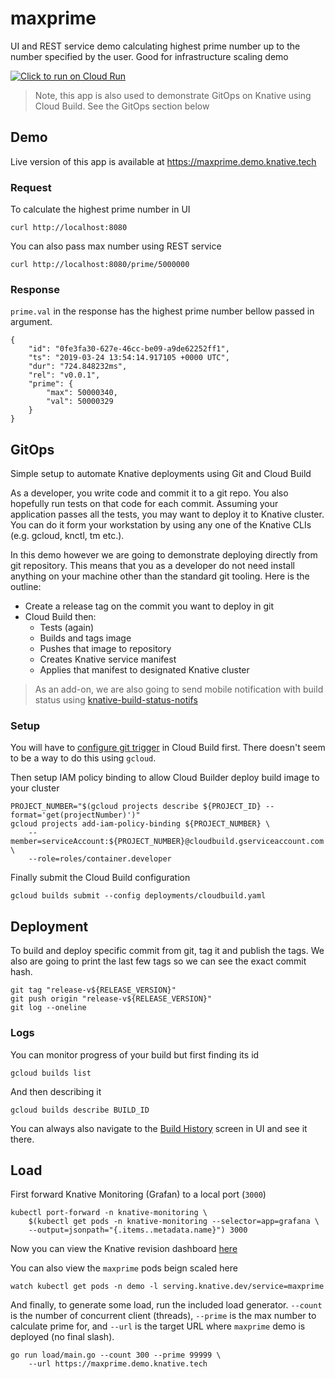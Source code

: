 # maxprime

UI and REST service demo calculating highest prime number up to the number specified by the user. Good for infrastructure scaling demo

[![Click to run on Cloud Run](https://storage.googleapis.com/cloudrun/button.svg)](https://console.cloud.google.com/cloudshell/editor?shellonly=true&cloudshell_image=gcr.io/cloudrun/button&cloudshell_git_repo=https://github.com/mchmarny/maxprime.git)

> Note, this app is also used to demonstrate GitOps on Knative using Cloud Build. See the GitOps section below

## Demo

Live version of this app is available at
https://maxprime.demo.knative.tech

### Request

To calculate the highest prime number in UI

```
curl http://localhost:8080
```

You can also pass max number using REST service

```
curl http://localhost:8080/prime/5000000
```

### Response

`prime.val` in the response has the highest prime number bellow passed in argument.

```
{
    "id": "0fe3fa30-627e-46cc-be09-a9de62252ff1",
    "ts": "2019-03-24 13:54:14.917105 +0000 UTC",
    "dur": "724.848232ms",
    "rel": "v0.0.1",
    "prime": {
        "max": 50000340,
        "val": 50000329
    }
}
```

## GitOps

Simple setup to automate Knative deployments using Git and Cloud Build

As a developer, you write code and commit it to a git repo. You also hopefully run tests on that code for each commit. Assuming your application passes all the tests, you may want to deploy it to Knative cluster. You can do it form your workstation by using any one of the Knative CLIs (e.g. gcloud, knctl, tm etc.).

In this demo however we are going to demonstrate deploying directly from git repository. This means that you as a developer do not need install anything on your machine other than the standard git tooling. Here is the outline:

* Create a release tag on the commit you want to deploy in git
* Cloud Build then:
  * Tests (again)
  * Builds and tags image
  * Pushes that image to repository
  * Creates Knative service manifest
  * Applies that manifest to designated Knative cluster

> As an add-on, we are also going to send mobile notification with build status using [knative-build-status-notifs](https://github.com/mchmarny/knative-build-status-notifs)

### Setup

You will have to [configure git trigger](https://console.cloud.google.com/cloud-build/triggers/add) in Cloud Build first. There doesn't seem to be a way to do this using `gcloud`.

Then setup IAM policy binding to allow Cloud Builder deploy build image to your cluster

```shell
PROJECT_NUMBER="$(gcloud projects describe ${PROJECT_ID} --format='get(projectNumber)')"
gcloud projects add-iam-policy-binding ${PROJECT_NUMBER} \
    --member=serviceAccount:${PROJECT_NUMBER}@cloudbuild.gserviceaccount.com \
    --role=roles/container.developer
```

Finally submit the Cloud Build configuration

```shell
gcloud builds submit --config deployments/cloudbuild.yaml
```

## Deployment

To build and deploy specific commit from git, tag it and publish the tags. We also are going to print the last few tags so we can see the exact commit hash.

```shell
git tag "release-v${RELEASE_VERSION}"
git push origin "release-v${RELEASE_VERSION}"
git log --oneline
```

### Logs

You can monitor progress of your build but first finding its id

```shell
gcloud builds list
```

And then describing it

```shell
gcloud builds describe BUILD_ID
```

You can always also navigate to the [Build History](https://console.cloud.google.com/cloud-build/builds) screen in UI and see it there.

## Load


First forward Knative Monitoring (Grafan) to a local port (`3000`)

```shell
kubectl port-forward -n knative-monitoring \
    $(kubectl get pods -n knative-monitoring --selector=app=grafana \
    --output=jsonpath="{.items..metadata.name}") 3000
```

Now you can view the Knative revision dashboard [here](http://localhost:3000/d/im_gFbWik/knative-serving-revision-http-requests?refresh=3s&orgId=1&var-namespace=demo&var-configuration=maxprime&var-revision=All)

You can also view the `maxprime` pods beign scaled here

```shell
watch kubectl get pods -n demo -l serving.knative.dev/service=maxprime
```

And finally, to generate some load, run the included load generator. `--count` is the number of concurrent client (threads), `--prime` is the max number to calculate prime for, and `--url` is the target URL where `maxprime` demo is deployed (no final slash).

```
go run load/main.go --count 300 --prime 99999 \
    --url https://maxprime.demo.knative.tech
```
